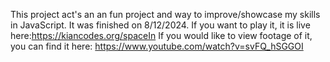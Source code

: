 This project act's an an fun project and way to improve/showcase my skills in JavaScript. It was finished on 8/12/2024.
If you want to play it, it is live here:https://kiancodes.org/spaceIn
If you would like to view footage of it, you can find it here: https://www.youtube.com/watch?v=svFQ_hSGGOI
